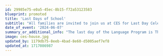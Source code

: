 ```yaml
---
id: 29985e75-e0a5-45ec-8b15-f72a53123583
blueprint: promoted
title: 'Last Days of School'
subtitle: "All families are invited to join us at CES for Last Day Celebrations! Classroom teachers will reach out with classroom specific details. We can't wait to celebrate our growth and learning with you!"
date_of_event: '2024-06-07'
summary_or_additional_info: "The last day of the Language Program is Thursday, 6/6. The last day of the Day Program is Friday, 6/7. Don't forget that Friday, 6/7 is a half day with dismissal at 12pm."
image: ces-house.jpg
updated_by: 1179db75-8eeb-4bad-8e60-d5005aef7ef8
updated_at: 1717086987
---
```

